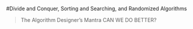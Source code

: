 #Divide and Conquer, Sorting and Searching, and Randomized Algorithms

> The Algorithm Designer’s Mantra
> CAN WE DO BETTER?